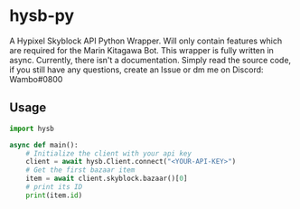# hysb-py
A Hypixel Skyblock API Python Wrapper. Will only contain features which are required for the Marin Kitagawa Bot.
This wrapper is fully written in async. Currently, there isn't a documentation. Simply read the source code, if you 
still have any questions, create an Issue or dm me on Discord: Wambo#0800
## Usage
```python
import hysb

async def main():
    # Initialize the client with your api key 
    client = await hysb.Client.connect("<YOUR-API-KEY>")
    # Get the first bazaar item
    item = await client.skyblock.bazaar()[0]
    # print its ID
    print(item.id)
```